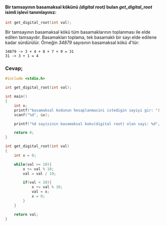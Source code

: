#### Bir tamsayının basamaksal kökünü *(digital root)* bulan *get_digital_root* isimli işlevi tanımlayınız:

```C
int get_digital_root(int val);
```

Bir tamsayının basamaksal kökü tüm basamaklarının toplanması ile elde edilen tamsayıdır. Basamakları toplama, tek basamaklı bir sayı elde edilene kadar sürdürülür. Örneğin *34879* sayısının basamaksal kökü *4*'tür:

```
34879 -> 3 + 4 + 8 + 7 + 9 = 31
31 -> 3 + 1 = 4
```



### Cevap;


```C
#include <stdio.h>

int get_digital_root(int val);

int main()
{
    int x;
    printf("basamaksal kodunun hesaplanmasini istedigin sayiyi gir: ");
    scanf("%d", &x);

    printf("%d sayisinin basamaksal koku(digital root) olan sayi: %d", x, get_digital_root(x));

    return 0;
}

int get_digital_root(int val)
{
    int x = 0;

    while(val >= 10){
        x += val % 10;
        val = val / 10;

        if(val < 10){
            x += val % 10;
            val = x;
            x = 0;
        }
    }

    return val;
}
```


